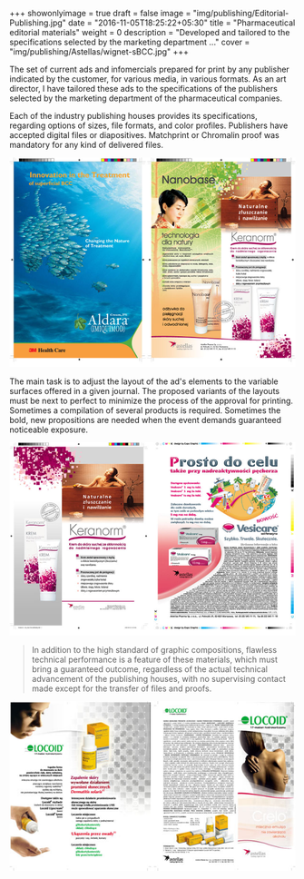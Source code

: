 +++
showonlyimage = true
draft = false
image = "img/publishing/Editorial-Publishing.jpg"
date = "2016-11-05T18:25:22+05:30"
title = "Pharmaceutical editorial materials"
weight = 0
description = "Developed and tailored to the specifications selected by the marketing department ..."
cover = "img/publishing/Astellas/wignet-sBCC.jpg"
+++

The set of current ads and infomercials prepared for print by any publisher indicated by the customer, for various media, in various formats. As an art director, I have tailored these ads to the specifications of the publishers selected by the marketing department of the pharmaceutical companies.

<!--more-->
Each of the industry publishing houses provides its specifications, regarding options of sizes, file formats, and color profiles. Publishers have accepted digital files or diapositives. Matchprint or Chromalin proof was mandatory for any kind of delivered files.

![sample image](/img/publishing/Astellas/x2_editorial_2.jpg)

The main task is to adjust the layout of the ad's elements to the variable surfaces offered in a given journal. The proposed variants of the layouts must be next to perfect to minimize the process of the approval for printing. Sometimes a compilation of several products is required. Sometimes the bold, new propositions are needed when the event demands guaranteed noticeable exposure.

![sample image](/img/publishing/Astellas/x2_editorial_4.jpg)

> In addition to the high standard of graphic compositions, flawless technical performance is a feature of these materials, which must bring a guaranteed outcome, regardless of the actual technical advancement of the publishing houses, with no supervising contact made except for the transfer of files and proofs.

![sample image](/img/publishing/Astellas/locoid.jpg)
